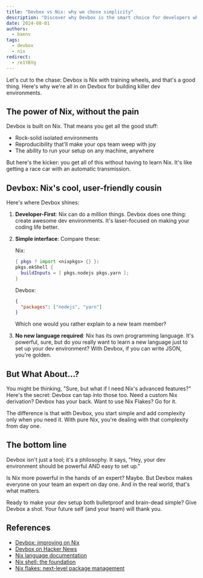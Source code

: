 ```yaml
---
title: "Devbox vs Nix: why we chose simplicity"
description: "Discover why Devbox is the smart choice for developers who want Nix's power without the learning curve"
date: 2024-08-01
authors:
  - baenv
tags:
  - devbox
  - nix
redirect:
  - /e1YBYg
---
```


Let's cut to the chase: Devbox is Nix with training wheels, and that's a good thing. Here's why we're all in on Devbox for building killer dev environments.

## The power of Nix, without the pain

Devbox is built on Nix. That means you get all the good stuff:

- Rock-solid isolated environments
- Reproducibility that'll make your ops team weep with joy
- The ability to run your setup on any machine, anywhere

But here's the kicker: you get all of this without having to learn Nix. It's like getting a race car with an automatic transmission.

## Devbox: Nix's cool, user-friendly cousin

Here's where Devbox shines:

1. **Developer-First**: Nix can do a million things. Devbox does one thing: create awesome dev environments. It's laser-focused on making your coding life better.

2. **Simple interface**: Compare these:

   Nix:

   ```nix
   { pkgs ? import <nixpkgs> {} }:
   pkgs.mkShell {
     buildInputs = [ pkgs.nodejs pkgs.yarn ];
   }
   ```

   Devbox:

   ```json
   {
     "packages": ["nodejs", "yarn"]
   }
   ```

   Which one would you rather explain to a new team member?

3. **No new language required**: Nix has its own programming language. It's powerful, sure, but do you really want to learn a new language just to set up your dev environment? With Devbox, if you can write JSON, you're golden.

## But What About...?

You might be thinking, "Sure, but what if I need Nix's advanced features?" Here's the secret: Devbox can tap into those too. Need a custom Nix derivation? Devbox has your back. Want to use Nix Flakes? Go for it.

The difference is that with Devbox, you start simple and add complexity only when you need it. With pure Nix, you're dealing with that complexity from day one.

## The bottom line

Devbox isn't just a tool; it's a philosophy. It says, "Hey, your dev environment should be powerful AND easy to set up."

Is Nix more powerful in the hands of an expert? Maybe. But Devbox makes everyone on your team an expert on day one. And in the real world, that's what matters.

Ready to make your dev setup both bulletproof and brain-dead simple? Give Devbox a shot. Your future self (and your team) will thank you.

## References

- [Devbox: improving on Nix](https://www.reddit.com/r/NixOS/comments/z97cwy/devbox_predictable_development_environments/)
- [Devbox on Hacker News](https://news.ycombinator.com/item?id=32600821)
- [Nix language documentation](https://nix.dev/manual/nix/2.18/language/)
- [Nix shell: the foundation](https://nixos.org/manual/nix/stable/command-ref/nix-shell.html)
- [Nix flakes: next-level package management](https://nixos.wiki/wiki/Flakes)
